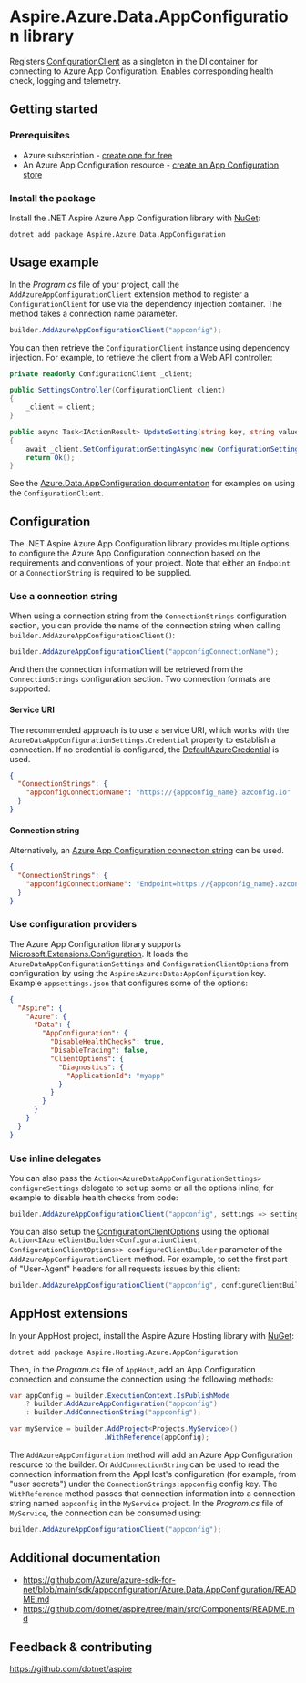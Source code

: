# Aspire.Azure.Data.AppConfiguration library

Registers [ConfigurationClient](https://learn.microsoft.com/dotnet/api/azure.data.appconfiguration.configurationclient) as a singleton in the DI container for connecting to Azure App Configuration. Enables corresponding health check, logging and telemetry.

## Getting started

### Prerequisites

- Azure subscription - [create one for free](https://azure.microsoft.com/free/)
- An Azure App Configuration resource - [create an App Configuration store](https://learn.microsoft.com/azure/azure-app-configuration/quickstart-aspnet-core-app)

### Install the package

Install the .NET Aspire Azure App Configuration library with [NuGet](https://www.nuget.org):

```dotnetcli
dotnet add package Aspire.Azure.Data.AppConfiguration
```

## Usage example

In the _Program.cs_ file of your project, call the `AddAzureAppConfigurationClient` extension method to register a `ConfigurationClient` for use via the dependency injection container. The method takes a connection name parameter.

```csharp
builder.AddAzureAppConfigurationClient("appconfig");
```

You can then retrieve the `ConfigurationClient` instance using dependency injection. For example, to retrieve the client from a Web API controller:

```csharp
private readonly ConfigurationClient _client;

public SettingsController(ConfigurationClient client)
{
    _client = client;
}

public async Task<IActionResult> UpdateSetting(string key, string value)
{
    await _client.SetConfigurationSettingAsync(new ConfigurationSetting(key, value));
    return Ok();
}
```

See the [Azure.Data.AppConfiguration documentation](https://github.com/Azure/azure-sdk-for-net/blob/main/sdk/appconfiguration/Azure.Data.AppConfiguration/README.md) for examples on using the `ConfigurationClient`.

## Configuration

The .NET Aspire Azure App Configuration library provides multiple options to configure the Azure App Configuration connection based on the requirements and conventions of your project. Note that either an `Endpoint` or a `ConnectionString` is required to be supplied.

### Use a connection string

When using a connection string from the `ConnectionStrings` configuration section, you can provide the name of the connection string when calling `builder.AddAzureAppConfigurationClient()`:

```csharp
builder.AddAzureAppConfigurationClient("appconfigConnectionName");
```

And then the connection information will be retrieved from the `ConnectionStrings` configuration section. Two connection formats are supported:

#### Service URI

The recommended approach is to use a service URI, which works with the `AzureDataAppConfigurationSettings.Credential` property to establish a connection. If no credential is configured, the [DefaultAzureCredential](https://learn.microsoft.com/dotnet/api/azure.identity.defaultazurecredential) is used.

```json
{
  "ConnectionStrings": {
    "appconfigConnectionName": "https://{appconfig_name}.azconfig.io"
  }
}
```

#### Connection string

Alternatively, an [Azure App Configuration connection string](https://learn.microsoft.com/azure/azure-app-configuration/concept-connection-string) can be used.

```json
{
  "ConnectionStrings": {
    "appconfigConnectionName": "Endpoint=https://{appconfig_name}.azconfig.io;Id={id};Secret={secret}"
  }
}
```

### Use configuration providers

The Azure App Configuration library supports [Microsoft.Extensions.Configuration](https://learn.microsoft.com/dotnet/api/microsoft.extensions.configuration). It loads the `AzureDataAppConfigurationSettings` and `ConfigurationClientOptions` from configuration by using the `Aspire:Azure:Data:AppConfiguration` key. Example `appsettings.json` that configures some of the options:

```json
{
  "Aspire": {
    "Azure": {
      "Data": {
        "AppConfiguration": {
          "DisableHealthChecks": true,
          "DisableTracing": false,
          "ClientOptions": {
            "Diagnostics": {
              "ApplicationId": "myapp"
            }
          }
        }
      }
    }
  }
}
```

### Use inline delegates

You can also pass the `Action<AzureDataAppConfigurationSettings> configureSettings` delegate to set up some or all the options inline, for example to disable health checks from code:

```csharp
builder.AddAzureAppConfigurationClient("appconfig", settings => settings.DisableHealthChecks = true);
```

You can also setup the [ConfigurationClientOptions](https://learn.microsoft.com/dotnet/api/azure.data.appconfiguration.configurationclientoptions) using the optional `Action<IAzureClientBuilder<ConfigurationClient, ConfigurationClientOptions>> configureClientBuilder` parameter of the `AddAzureAppConfigurationClient` method. For example, to set the first part of "User-Agent" headers for all requests issues by this client:

```csharp
builder.AddAzureAppConfigurationClient("appconfig", configureClientBuilder: clientBuilder => clientBuilder.ConfigureOptions(options => options.Diagnostics.ApplicationId = "myapp"));
```

## AppHost extensions

In your AppHost project, install the Aspire Azure Hosting library with [NuGet](https://www.nuget.org):

```dotnetcli
dotnet add package Aspire.Hosting.Azure.AppConfiguration
```

Then, in the _Program.cs_ file of `AppHost`, add an App Configuration connection and consume the connection using the following methods:

```csharp
var appConfig = builder.ExecutionContext.IsPublishMode
    ? builder.AddAzureAppConfiguration("appconfig")
    : builder.AddConnectionString("appconfig");

var myService = builder.AddProject<Projects.MyService>()
                       .WithReference(appConfig);
```

The `AddAzureAppConfiguration` method will add an Azure App Configuration resource to the builder. Or `AddConnectionString` can be used to read the connection information from the AppHost's configuration (for example, from "user secrets") under the `ConnectionStrings:appconfig` config key. The `WithReference` method passes that connection information into a connection string named `appconfig` in the `MyService` project. In the _Program.cs_ file of `MyService`, the connection can be consumed using:

```csharp
builder.AddAzureAppConfigurationClient("appconfig");
```

## Additional documentation

* https://github.com/Azure/azure-sdk-for-net/blob/main/sdk/appconfiguration/Azure.Data.AppConfiguration/README.md
* https://github.com/dotnet/aspire/tree/main/src/Components/README.md

## Feedback & contributing

https://github.com/dotnet/aspire